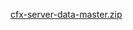 
[cfx-server-data-master.zip](https://github.com/Mumija107/Mumija107/files/6269207/cfx-server-data-master.zip)
